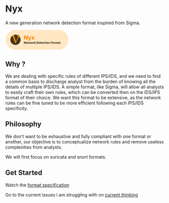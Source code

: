# Nyx
A new generation network detection format inspired from Sigma.

<p align="start">
<img src="./logo.png" width="200" style="text-">
</p>



## Why ?

We are dealing with specific rules of different IPS/IDS, and we need to find a common basis to discharge analyst from the burden of knowing all the details of multiple IPS/IDS. A simple format, like Sigma, will allow all analysts to easily craft their own rules, which can be converted then on the IDS/IPS format of their choice.
We want this format to be extensive, as the network rules can be fine tuned to be more efficient following each IPS/IDS specificity.

## Philosophy

We don't want to be exhaustive and fully compliant with one format or another, our objective is to conceptualize network rules and remove useless complexities from analysts.

We will first focus on suricata and snort formats.

## Get Started

Watch the [format specification](./documentation/specification.md)

Go to the current issues i am struggling with on [current thinking](./thinking.md)